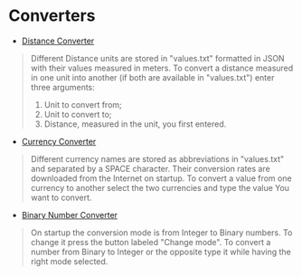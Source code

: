 # Converters

 * [Distance Converter](DistanceConverter/DistanceConvert.py)

> Different Distance units are stored in "values.txt" formatted in JSON with their values measured in meters.
> To convert a distance measured in one unit into another (if both are available in "values.txt") enter three arguments:
> 1. Unit to convert from;
> 2. Unit to convert to;
> 3. Distance, measured in the unit, you first entered.

* [Currency Converter](CurrencyConverter/CurrencyConvertGUI.pyw)

> Different currency names are stored as abbreviations in "values.txt" and separated by a SPACE character. Their conversion rates are downloaded from the Internet on startup.
> To convert a value from one currency to another select the two currencies and type the value You want to convert.

* [Binary Number Converter](IntBinConverter/IntToBinConversionGUI.pyw)

> On startup the conversion mode is from Integer to Binary numbers. To change it press the button labeled "Change mode". To convert a number from Binary to Integer or the opposite type it while having the right mode selected.